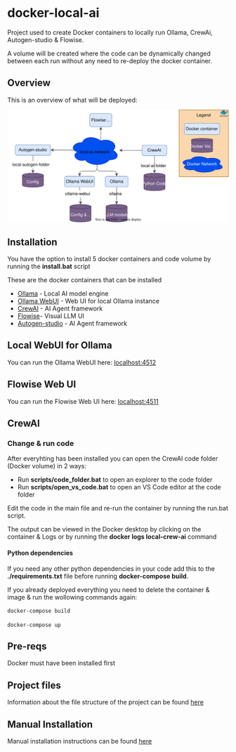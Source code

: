 # docker-local-ai

Project used to create Docker containers to locally run Ollama, CrewAi, Autogen-studio & Flowise.

A volume will be created where the code can be dynamically changed between each run without any need to re-deploy the docker container.

## Overview

This is an overview of what will be deployed:

![overview-image](docs/images/overview.svg)

## Installation

You have the option to install 5 docker containers and code volume by running the **install.bat** script

These are the docker containers that can be installed

- [Ollama](https://ollama.com/) - Local AI model engine
- [Ollama WebUI](https://github.com/open-webui/open-webui) - Web UI for local Ollama instance
- [CrewAI](https://www.crewai.com/) - AI Agent framework
- [Flowise](https://flowiseai.com/)- Visual LLM UI
- [Autogen-studio](https://autogen-studio.com/) - AI Agent framework

## Local WebUI for Ollama

You can run the Ollama WebUI here: [localhost:4512](http://localhost:4512)

## Flowise Web UI

You can run the Flowise Web UI here: [localhost:4511](http://localhost:4511)

## CrewAI

### Change & run code

After everyhting has been installed you can open the CrewAI code folder (Docker volume) in 2 ways:

- Run **scripts/code_folder.bat** to open an explorer to the code folder
- Run **scripts/open_vs_code.bat** to open an VS Code editor at the code folder

Edit the code in the main file and re-run the container by running the run.bat script.

The output can be viewed in the Docker desktop by clicking on the container & Logs or by running the **docker logs local-crew-ai** command

#### Python dependencies

If you need any other python dependencies in your code add this to the **./requirements.txt** file before running **docker-compose build**.

If you already deployed everything you need to delete the container & image & run the wollowing commands again:

```
docker-compose build

docker-compose up
```

## Pre-reqs

Docker must have been installed first

## Project files

Information about the file structure of the project can be found [here](docs/files.md)

## Manual Installation

Manual installation instructions can be found [here](docs/local-ai-install.md)
